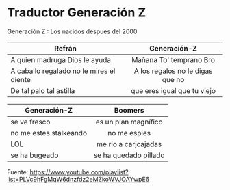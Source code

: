 # Traductor Generación Z

Generación Z
: Los nacidos despues del 2000


| Refrán   |     Generación-Z      |
|----------|:-------------:|
| A quien madruga Dios le ayuda | Mañana To' temprano Bro |
| A caballo regalado no le mires el diente |    A los regalos no le digas que no   |
| De tal palo tal astilla| que eres igual que tu viejo |



| Generación-Z   |     Boomers      |
|----------|:-------------:|
| se ve fresco | es un plan magnífico |
| no me estes stalkeando |   no me espies   |
| LOL | me rio a carjcajadas |
| se ha bugeado | se ha quedado pillado |


Fuente: https://www.youtube.com/playlist?list=PLVc9hFgMqW6dnzfdz2eMZkoWVJOAYwpE6
